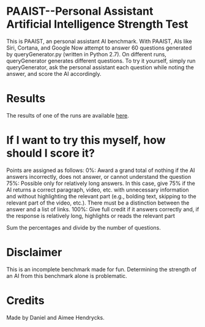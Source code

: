 # PAAIST--Personal Assistant Artificial Intelligence Strength Test

This is PAAIST, an personal assistant AI benchmark. With PAAIST, AIs like Siri, Cortana, and Google Now 
attempt to answer 60 questions generated by queryGenerator.py (written in Python 2.7).
On different runs, queryGenerator generates different questions.
To try it yourself, simply run queryGenerator, ask the personal assistant each question while noting the answer, 
and score the AI accordingly.

# Results
The results of one of the runs are available [here](Results/results.html).

# If I want to try this myself, how should I score it?
Points are assigned as follows:
0%: Award a grand total of nothing if the AI answers incorrectly, does not answer, or cannot understand the question
75%: Possible only for relatively long answers. In this case, give 75% if the AI returns a correct paragraph, video, etc.
with unnecessary information and without highlighting the relevant part (e.g., bolding text, skipping to the relevant part of the video, etc.).
There must be a distinction between the answer and a list of links.
100%: Give full credit if it answers correctly and, if the response is relatively long, highlights or reads the relevant part

Sum the percentages and divide by the number of questions.

# Disclaimer
This is an incomplete benchmark made for fun. Determining the strength of an AI from this benchmark alone
is problematic.

# Credits
Made by Daniel and Aimee Hendrycks.